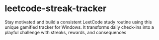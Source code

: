 # leetcode-streak-tracker
Stay motivated and build a consistent LeetCode study routine using this unique gamified tracker for Windows. It transforms daily check-ins into a playful challenge with streaks, rewards, and consequences
